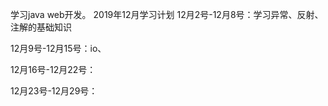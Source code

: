 学习java web开发。
2019年12月学习计划
12月2号-12月8号：学习异常、反射、注解的基础知识

12月9号-12月15号：io、

12月16号-12月22号：

12月23号-12月29号：